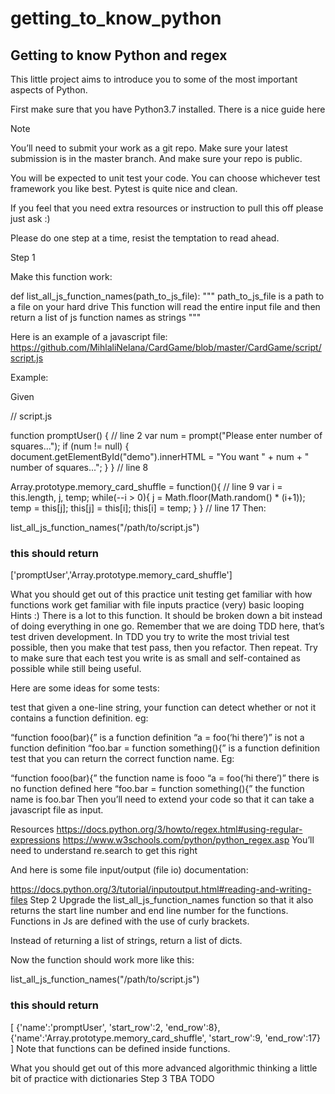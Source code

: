 # getting_to_know_python

## Getting to know Python and regex


This little project aims to introduce you to some of the most important aspects of Python.

First make sure that you have Python3.7 installed. There is a nice guide here

Note

You’ll need to submit your work as a git repo. Make sure your latest submission is in the master branch. And make sure your repo is public.

You will be expected to unit test your code. You can choose whichever test framework you like best. Pytest is quite nice and clean.

If you feel that you need extra resources or instruction to pull this off please just ask :)

Please do one step at a time, resist the temptation to read ahead.

Step 1

Make this function work:

def list_all_js_function_names(path_to_js_file):
    """
    path_to_js_file is a path to a file on your hard drive
    This function will read the entire input file and then return a list of js function names as strings
    """

Here is an example of a javascript file: https://github.com/MihlaliNelana/CardGame/blob/master/CardGame/script/script.js

Example:

Given

// script.js

function promptUser() {  // line 2
  var num = prompt("Please enter number of squares...");
  if (num != null) {
    document.getElementById("demo").innerHTML =
    "You want " + num + " number of squares...";
  }
} // line 8

Array.prototype.memory_card_shuffle = function(){ // line 9
    var i = this.length, j, temp;
    while(--i > 0){
        j = Math.floor(Math.random() * (i+1));
        temp = this[j];
        this[j] = this[i];
        this[i] = temp;
    }
} // line 17
Then:

list_all_js_function_names("/path/to/script.js")

### this should return

['promptUser','Array.prototype.memory_card_shuffle']

What you should get out of this
practice unit testing
get familiar with how functions work
get familiar with file inputs
practice (very) basic looping
Hints :)
There is a lot to this function. It should be broken down a bit instead of doing everything in one go. Remember that we are doing TDD here, that’s test driven development. In TDD you try to write the most trivial test possible, then you make that test pass, then you refactor. Then repeat. Try to make sure that each test you write is as small and self-contained as possible while still being useful.

Here are some ideas for some tests:

test that given a one-line string, your function can detect whether or not it contains a function definition. eg:

“function fooo(bar){” is a function definition
“a = foo(‘hi there’)” is not a function definition
“foo.bar = function something(){” is a function definition
test that you can return the correct function name. Eg:

“function fooo(bar){” the function name is fooo
“a = foo(‘hi there’)” there is no function defined here
“foo.bar = function something(){” the function name is foo.bar
Then you’ll need to extend your code so that it can take a javascript file as input.

Resources
https://docs.python.org/3/howto/regex.html#using-regular-expressions
https://www.w3schools.com/python/python_regex.asp
You’ll need to understand re.search to get this right

And here is some file input/output (file io) documentation:

https://docs.python.org/3/tutorial/inputoutput.html#reading-and-writing-files
Step 2
Upgrade the list_all_js_function_names function so that it also returns the start line number and end line number for the functions. Functions in Js are defined with the use of curly brackets.

Instead of returning a list of strings, return a list of dicts.

Now the function should work more like this:

list_all_js_function_names("/path/to/script.js")

### this should return

[
    {'name':'promptUser', 'start_row':2, 'end_row':8},
    {'name':'Array.prototype.memory_card_shuffle', 'start_row':9, 'end_row':17}
]
Note that functions can be defined inside functions.

What you should get out of this
more advanced algorithmic thinking
a little bit of practice with dictionaries
Step 3
TBA TODO